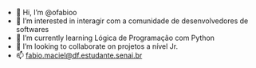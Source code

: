 - 👋 Hi, I’m @ofabioo
- 👀 I’m interested in  interagir com a comunidade de desenvolvedores de softwares
- 🌱 I’m currently learning  Lógica de Programação com Python
- 💞️ I’m looking to collaborate on projetos a nível Jr.
- 📫  fabio.maciel@df.estudante.senai.br

<!---
ofabioo/ofabioo is a ✨ special ✨ repository because its `README.md` (this file) appears on your GitHub profile.
You can click the Preview link to take a look at your changes.
--->
